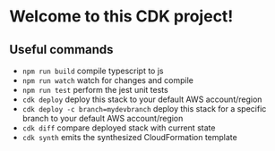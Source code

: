 # Welcome to this CDK project!

## Useful commands

- `npm run build` compile typescript to js
- `npm run watch` watch for changes and compile
- `npm run test` perform the jest unit tests
- `cdk deploy` deploy this stack to your default AWS account/region
- `cdk deploy -c branch=mydevbranch` deploy this stack for a specific branch to your default AWS account/region
- `cdk diff` compare deployed stack with current state
- `cdk synth` emits the synthesized CloudFormation template
